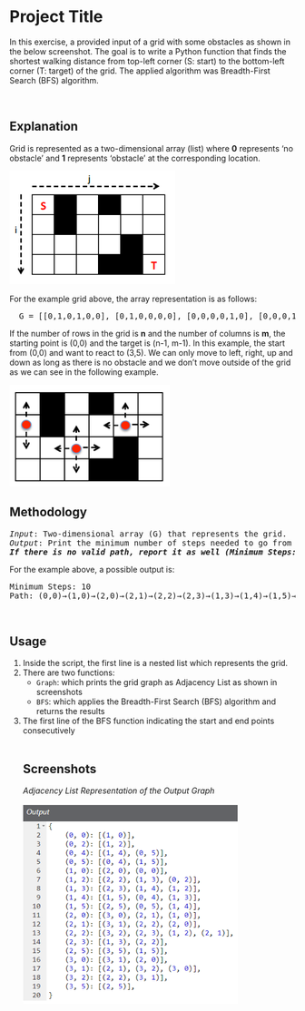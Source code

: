 # Project Title
In this exercise, a provided input of a grid with some obstacles as shown in the below screenshot. The goal is to write a Python function that finds the shortest walking distance from top-left corner (S: start) to the bottom-left corner (T: target) of the grid. The applied algorithm was Breadth-First Search (BFS) algorithm. 

<br>


## Explanation
Grid is represented as a two-dimensional array (list) where **0** represents ‘no obstacle’ and **1** represents ‘obstacle’ at the corresponding location.

<img style="max-width: 100%;height: 200px;" src="/screenshots/FullGrid.png" alt>

For the example grid above, the array representation is as follows:
<pre>
  G = [[0,1,0,1,0,0], [0,1,0,0,0,0], [0,0,0,0,1,0], [0,0,0,1,1,0]]
</pre>

If the number of rows in the grid is **n** and the number of columns is **m**, the starting point is (0,0) and the target is (n-1, m-1). In this example, the start from (0,0) and want to react to (3,5). We can only move to left, right, up and down as long as there is no obstacle and we don’t move outside of the grid as we can see in the following example.

<img style="max-width: 100%;height: 180px;" src="/screenshots/GridMovements.png" alt>

<br>

## Methodology

<pre>
<i>Input</i>: Two-dimensional array (G) that represents the grid.
<i>Output</i>: Print the minimum number of steps needed to go from S to T and the actual path. 
<b><i>If there is no valid path, report it as well (Minimum Steps: 0, Path: No Valid Path)</i></b>
</pre>

For the example above, a possible output is:
<pre>
Minimum Steps: 10
Path: (0,0)&rarr;(1,0)&rarr;(2,0)&rarr;(2,1)&rarr;(2,2)&rarr;(2,3)&rarr;(1,3)&rarr;(1,4)&rarr;(1,5)&rarr;(2,5) &rarr;(3,5)
</pre>

<br>

## Usage
<ol>
  <li>Inside the script, the first line is a nested list which represents the grid.</li>
  <li>There are two functions: 
    <ul>
      <li><code>Graph</code>: which prints the grid graph as Adjacency List as shown in screenshots</li>        
      <li><code>BFS</code>: which applies the Breadth-First Search (BFS) algorithm and returns the results </li>
    </ul>
  <li>The first line of the BFS function indicating the start and end points consecutively</li>

<br>
    
## Screenshots
<em>Adjacency List Representation of the Output Graph</em>
   <br><br>
<img style="max-width: 100%;height: 350px;" src="/screenshots/AdjacencyList.png" alt>
